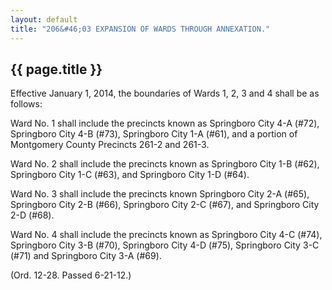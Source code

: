 ```yaml
---
layout: default 
title: "206&#46;03 EXPANSION OF WARDS THROUGH ANNEXATION."
---
```


{{ page.title }}
----------------

Effective January 1, 2014, the boundaries of Wards 1, 2, 3 and 4 shall
be as follows:

Ward No. 1 shall include the precincts known as Springboro City 4-A
(\#72), Springboro City 4-B (\#73), Springboro City 1-A (\#61), and a
portion of Montgomery County Precincts 261-2 and 261-3.

Ward No. 2 shall include the precincts known as Springboro City 1-B
(\#62), Springboro City 1-C (\#63), and Springboro City 1-D (\#64).

Ward No. 3 shall include the precincts known Springboro City 2-A (\#65),
Springboro City 2-B (\#66), Springboro City 2-C (\#67), and Springboro
City 2-D (\#68).

Ward No. 4 shall include the precincts known as Springboro City 4-C
(\#74), Springboro City 3-B (\#70), Springboro City 4-D (\#75),
Springboro City 3-C (\#71) and Springboro City 3-A (\#69).

(Ord. 12-28. Passed 6-21-12.)
